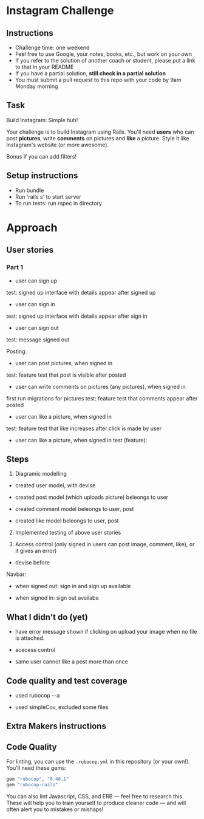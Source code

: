 Instagram Challenge
===================

## Instructions

* Challenge time: one weekend
* Feel free to use Google, your notes, books, etc., but work on your own
* If you refer to the solution of another coach or student, please put a link to that in your README
* If you have a partial solution, **still check in a partial solution**
* You must submit a pull request to this repo with your code by 9am Monday morning

## Task

Build Instagram: Simple huh!

Your challenge is to build Instagram using Rails. You'll need **users** who can post **pictures**, write **comments** on pictures and **like** a picture. Style it like Instagram's website (or more awesome).

Bonus if you can add filters!



## Setup instructions 
- Run bundle
- Run 'rails s' to start server
- To run tests: run rspec in directory





# Approach
## User stories

### Part 1
- user can sign up

test: signed up interface with details appear after signed up

- user can sign in

test: signed up interface with details appear after sign in

- user can sign out

test: message signed out


Posting:
- user can post pictures, when signed in

test: feature test that post is visible after posted


- user can write comments on pictures (any pictures), when signed in

first run migrations for pictures
test: feature test that comments appear after posted


- user can like a picture, when signed in

test: feature test that like increases after click is made by user

- user can like a picture, when signed in
test (feature): 



## Steps
1. Diagramic modelling
- created user model, with devise



- created post model (which uploads picture)
beleongs to user


- created comment model
beleongs to user, post


- created like model 
beleongs to user, post

2. Implemented testing of above user stories




3. Access control 
(only signed in users can post image, comment, like), or it gives an error)
- devise before 

Navbar:
- when signed out: sign in and sign up available

- when signed in: sign out availabe






## What I didn't do (yet)
- have error message shown if clicking on upload your image when no file is attached.
- acecess control 

- same user cannot like a post more than once





## Code quality and test coverage
- used rubocop --a

- used simpleCov, excluded some files







## Extra Makers instructions
## Code Quality

For linting, you can use the `.rubocop.yml` in this repository (or your own!).
You'll need these gems:

```ruby
gem "rubocop", "0.48.1"
gem "rubocop-rails"
```

You can also lint Javascript, CSS, and ERB — feel free to research this. These
will help you to train yourself to produce cleaner code — and will often alert
you to mistakes or mishaps!
